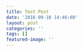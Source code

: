 ```yaml
---
title: Test Post
date: '2016-09-10 14:46:08'
layout: post
categories: ''
tags: []
featured-image: ''
---
```

